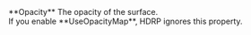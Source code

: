 <tr>
<td>**Opacity**</td>
<td>The opacity of the surface.</br>If you enable **UseOpacityMap**, HDRP ignores this property.</td>
</tr>